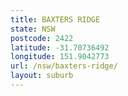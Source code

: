```yaml
---
title: BAXTERS RIDGE
state: NSW
postcode: 2422
latitude: -31.70736492
longitude: 151.9042773
url: /nsw/baxters-ridge/
layout: suburb
---
```

